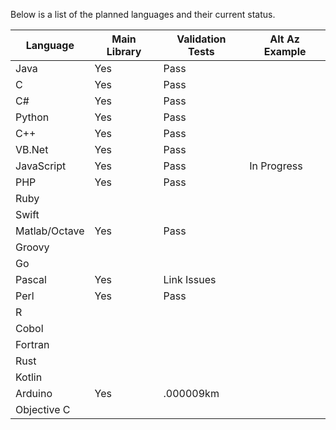 Below is a list of the planned languages and their current status.

Language     |Main Library|Validation Tests|Alt Az Example
-------------|------------|----------------|--------------
Java         |Yes         |Pass            |
C            |Yes         |Pass            |
C#           |Yes         |Pass            |
Python       |Yes         |Pass            |
C++          |Yes         |Pass            |
VB.Net       |Yes         |Pass            |
JavaScript   |Yes         |Pass            |In Progress
PHP          |Yes         |Pass            |
Ruby         |            |                |
Swift        |            |                |
Matlab/Octave|Yes         |Pass            |
Groovy       |            |                |
Go           |            |                |
Pascal       |Yes         |Link Issues     |
Perl         |Yes         |Pass            |
R            |            |                |
Cobol        |            |                |
Fortran      |            |                |
Rust         |            |                |
Kotlin       |            |                |
Arduino      |Yes         |.000009km       |
Objective C  |            |                |